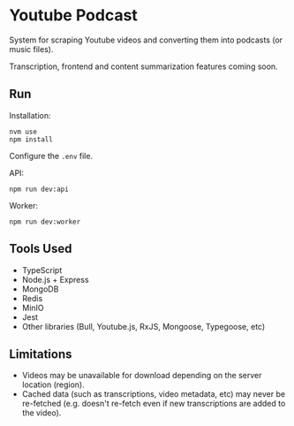 # Youtube Podcast

System for scraping Youtube videos and converting them into podcasts (or music files).

Transcription, frontend and content summarization features coming soon.

## Run

Installation:

```
nvm use
npm install
```

Configure the `.env` file.

API:

```
npm run dev:api
```

Worker:

```
npm run dev:worker
```

## Tools Used

* TypeScript
* Node.js + Express
* MongoDB
* Redis
* MinIO
* Jest
* Other libraries (Bull, Youtube.js, RxJS, Mongoose, Typegoose, etc)

## Limitations

* Videos may be unavailable for download depending on the server location (region).
* Cached data (such as transcriptions, video metadata, etc) may never be re-fetched (e.g. doesn't re-fetch even if new transcriptions are added to the video).

